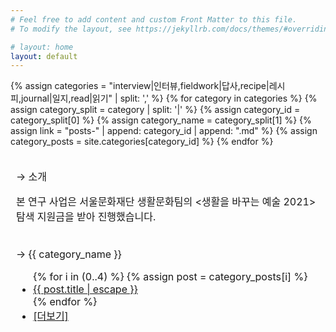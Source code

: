 ```yaml
---
# Feel free to add content and custom Front Matter to this file.
# To modify the layout, see https://jekyllrb.com/docs/themes/#overriding-theme-defaults

# layout: home
layout: default
---
```


<table>
  <tr>
    <td style="border: 1px solid transparent;">
      <p>→ 소개</p>
      <p>본 연구 사업은 서울문화재단 생활문화팀의 <생활을 바꾸는 예술 2021> 탐색 지원금을 받아 진행했습니다.</p>
    </td>
  </tr>
  {% assign categories = "interview|인터뷰,fieldwork|답사,recipe|레시피,journal|일지,read|읽기" | split: ',' %}
  {% for category in categories %}
    {% assign category_split = category | split: '|' %}
    {% assign category_id = category_split[0] %}
    {% assign category_name = category_split[1] %}
    {% assign link = "posts-" | append: category_id | append: ".md" %}
    {% assign category_posts = site.categories[category_id] %}
    <tr>
      <td style="border: 1px solid transparent;">
        <p>→ {{ category_name }}</p>
        <ul class="post-list">
          {% for i in (0..4) %}
          {% assign post = category_posts[i] %}
            <li>
              <a class="post-link" href="{{ post.url | relative_url }}">
                {{ post.title | escape }}
              </a>
            </li>
          {% endfor %}
          <li><a href="{% link posts-interview.md %}">[더보기]</a></li>
        </ul>
      </td>
    </tr>
  {% endfor %}
</table>